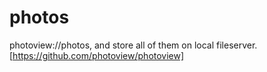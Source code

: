 # photos
photoview://photos, and  store all of them on local fileserver. [https://github.com/photoview/photoview]
